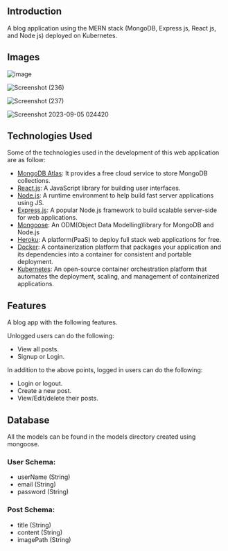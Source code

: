 ## Introduction

A blog application using the MERN stack (MongoDB, Express js, React js, and Node js) deployed on Kubernetes.

## Images

![image](https://user-images.githubusercontent.com/85077087/222977075-494d7800-1baf-4d14-84c5-ca952663ff12.png)

![Screenshot (236)](https://github.com/rathi710/mern-blog-app/assets/85077087/a75638b3-5e9d-46ae-b394-de162d5e71e7)

![Screenshot (237)](https://github.com/rathi710/mern-blog-app/assets/85077087/8a88fcce-8782-413a-aa82-eeec3411e270)

![Screenshot 2023-09-05 024420](https://github.com/rathi710/mern-blog-app/assets/85077087/361ab2a9-1db7-4385-8b2c-3a99623825e3)

## Technologies Used

Some of the technologies used in the development of this web application are as follow:

-   [MongoDB Atlas](https://www.mongodb.com/cloud/atlas): It provides a free cloud service to store MongoDB collections.
-   [React.js](https://reactjs.org/): A JavaScript library for building user interfaces.
-   [Node.js](https://nodejs.org/en/): A runtime environment to help build fast server applications using JS.
-   [Express.js](https://expressjs.com/): A popular Node.js framework to build scalable server-side for web applications.
-   [Mongoose](https://mongoosejs.com/): An ODM(Object Data Modelling)library for MongoDB and Node.js
-   [Heroku](http://heroku.com/): A platform(PaaS) to deploy full stack web applications for free.
-   [Docker](https://www.docker.com/): A containerization platform that packages your application and its dependencies into a container for consistent and portable deployment.
-   [Kubernetes](https://kubernetes.io/): An open-source container orchestration platform that automates the deployment, scaling, and management of containerized applications.

## Features

A blog app with the following features.

Unlogged users can do the following:

- View all posts.
- Signup or Login.

In addition to the above points, logged in users can do the following:

- Login or logout.
- Create a new post.
- View/Edit/delete their posts.

## Database

All the models can be found in the models directory created using mongoose.

### User Schema:

- userName (String)
- email (String)
- password (String)

### Post Schema:

- title (String)
- content (String)
- imagePath (String)
